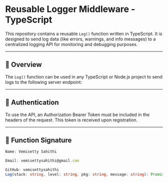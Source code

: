 # Reusable Logger Middleware - TypeScript

This repository contains a reusable `Log()` function written in TypeScript. It is designed to send log data (like errors, warnings, and info messages) to a centralized logging API for monitoring and debugging purposes.

---

## 📌 Overview

The `Log()` function can be used in any TypeScript or Node.js project to send logs to the following server endpoint:


---

## 🔐 Authentication

To use the API, an Authorization Bearer Token must be included in the headers of the request. This token is received upon registration.

---

## 🧠 Function Signature

```ts
Name: Vemisetty Sahithi

Email: vemisettysahithi@gmail.com

GitHub: vemisettysahithi 
Log(stack: string, level: string, pkg: string, message: string): Promise<void>
